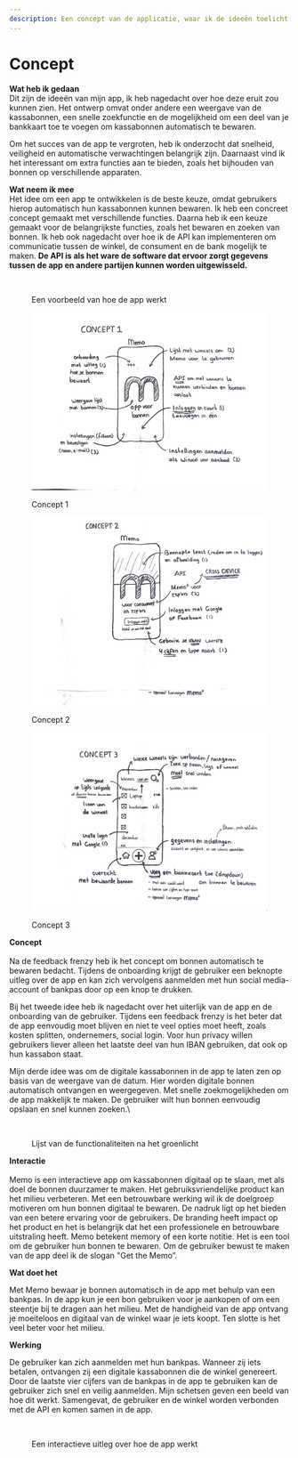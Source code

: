 ```yaml
---
description: Een concept van de applicatie, waar ik de ideeën toelicht
---
```


# Concept

**Wat heb ik gedaan** \
Dit zijn de ideeën van mijn app, ik heb nagedacht over hoe deze eruit zou kunnen zien. Het ontwerp omvat onder andere een weergave van de kassabonnen, een snelle zoekfunctie en de mogelijkheid om een deel van je bankkaart toe te voegen om kassabonnen automatisch te bewaren.

Om het succes van de app te vergroten, heb ik onderzocht dat snelheid, veiligheid en automatische verwachtingen belangrijk zijn. Daarnaast vind ik het interessant om extra functies aan te bieden, zoals het bijhouden van bonnen op verschillende apparaten.

**Wat neem ik mee** \
Het idee om een app te ontwikkelen is de beste keuze, omdat gebruikers hierop automatisch hun kassabonnen kunnen bewaren. Ik heb een concreet concept gemaakt met verschillende functies. Daarna heb ik een keuze gemaakt voor de belangrijkste functies, zoals het bewaren en zoeken van bonnen. Ik heb ook nagedacht over hoe ik de API kan implementeren om communicatie tussen de winkel, de consument en de bank mogelijk te maken. **De API is als het ware de software dat ervoor zorgt gegevens tussen de app en andere partijen kunnen worden uitgewisseld.**

<figure><img src="../.gitbook/assets/Scherm­afbeelding 2023-04-24 om 22.02.44.png" alt=""><figcaption><p>Een voorbeeld van hoe de app werkt</p></figcaption></figure>

<figure><img src="../.gitbook/assets/MicrosoftTeams-image kopie.png" alt=""><figcaption><p>Concept 1</p></figcaption></figure>





<figure><img src="../.gitbook/assets/20221113_154903.png" alt=""><figcaption><p>Concept 2</p></figcaption></figure>



<figure><img src="../.gitbook/assets/20221113_154914.png" alt=""><figcaption><p>Concept 3</p></figcaption></figure>

**Concept**\
\
Na de feedback frenzy heb ik het concept om bonnen automatisch te bewaren bedacht. Tijdens de onboarding krijgt de gebruiker een beknopte uitleg over de app en kan zich vervolgens aanmelden met hun social media-account of bankpas door op een knop te drukken.

Bij het tweede idee heb ik nagedacht over het uiterlijk van de app en de onboarding van de gebruiker. Tijdens een feedback frenzy is het beter dat de app eenvoudig moet blijven en niet te veel opties moet heeft, zoals kosten splitten, ondernemers, social login. Voor hun privacy willen gebruikers liever alleen het laatste deel van hun IBAN gebruiken, dat ook op hun kassabon staat.

Mijn derde idee was om de digitale kassabonnen in de app te laten zen op basis van de weergave van de datum. Hier worden digitale bonnen automatisch ontvangen en weergegeven. Met snelle zoekmogelijkheden om de app makkelijk te maken. De gebruiker wilt hun bonnen eenvoudig opslaan en snel kunnen zoeken.\


<figure><img src="../.gitbook/assets/Scherm­afbeelding 2023-04-24 om 22.02.20.png" alt=""><figcaption><p>Lijst van de functionaliteiten na het groenlicht</p></figcaption></figure>

**Interactie**\
\
Memo is een interactieve app om kassabonnen digitaal op te slaan, met als doel de bonnen duurzamer te maken. Het gebruiksvriendelijke product kan het milieu verbeteren. Met een betrouwbare werking wil ik de doelgroep motiveren om hun bonnen digitaal te bewaren. De nadruk ligt op het bieden van een betere ervaring voor de gebruikers. De branding heeft impact op het product en het is belangrijk dat het een professionele en betrouwbare uitstraling heeft. Memo betekent memory of een korte notitie. Het is een tool om de gebruiker hun bonnen te bewaren. Om de gebruiker bewust te maken van de app deel ik de slogan "Get the Memo”.

**Wat doet het**

Met Memo bewaar je bonnen automatisch in de app met behulp van een bankpas. In de app kun je een bon gebruiken voor je aankopen of om een steentje bij te dragen aan het milieu. Met de handigheid van de app ontvang je moeiteloos en digitaal van de winkel waar je iets koopt. Ten slotte is het veel beter voor het milieu.

**Werking**

De gebruiker kan zich aanmelden met hun bankpas. Wanneer zij iets betalen, ontvangen zij een digitale kassabonnen die de winkel genereert. Door de laatste vier cijfers van de bankpas in de app te gebruiken kan de gebruiker zich snel en veilig aanmelden. Mijn schetsen geven een beeld van hoe dit werkt. Samengevat, de gebruiker en de winkel worden verbonden met de API en komen samen in de app.&#x20;

<figure><img src="../.gitbook/assets/Scherm­afbeelding 2023-04-24 om 22.06.12.png" alt=""><figcaption><p>Een interactieve uitleg over hoe de app werkt</p></figcaption></figure>
